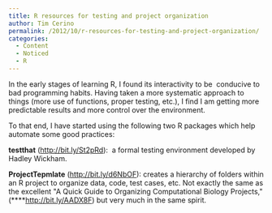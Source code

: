 ```yaml
---
title: R resources for testing and project organization
author: Tim Cerino
permalink: /2012/10/r-resources-for-testing-and-project-organization/
categories:
  - Content
  - Noticed
  - R
---
```

In the early stages of learning R, I found its interactivity to be  conducive to bad programming habits. Having taken a more systematic approach to things (more use of functions, proper testing, etc.), I find I am getting more predictable results and more control over the environment.

To that end, I have started using the following two R packages which help automate some good practices:

**testthat** (http://bit.ly/St2pRd):  a formal testing environment developed by Hadley Wickham.

**ProjectTepmlate** (http://bit.ly/d6NbOF): creates a hierarchy of folders within an R project to organize data, code, test cases, etc. Not exactly the same as the excellent "A Quick Guide to Organizing Computational Biology Projects," (****http://bit.ly/AADX8F) but very much in the same spirit.

&nbsp;

